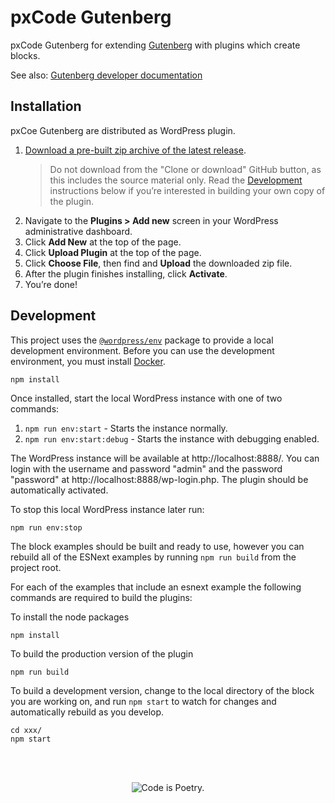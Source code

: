 # pxCode Gutenberg

pxCode Gutenberg for extending
[Gutenberg](https://github.com/WordPress/gutenberg)
with plugins which create blocks.

See also:
[Gutenberg developer documentation](https://wordpress.org/gutenberg/handbook/)

## Installation

pxCoe Gutenberg are distributed as WordPress plugin.

1. [Download a pre-built zip archive of the latest release](https://github.com/WordPress/gutenberg-examples/releases).
   > Do not download from the "Clone or download" GitHub button, as this includes the source material only. Read the [Development](#development) instructions below if you’re interested in building your own copy of the plugin.
2. Navigate to the __Plugins > Add new__ screen in your WordPress administrative dashboard.
3. Click __Add New__ at the top of the page.
3. Click __Upload Plugin__ at the top of the page.
4. Click __Choose File__, then find and __Upload__ the downloaded zip file.
5. After the plugin finishes installing, click __Activate__.
6. You’re done!

## Development

This project uses
the [`@wordpress/env`](https://developer.wordpress.org/block-editor/reference-guides/packages/packages-env/) package to
provide a local development environment. Before you can use the development environment, you must
install [Docker](https://docs.docker.com/get-docker/).

```
npm install
```

Once installed, start the local WordPress instance with one of two commands:

1. `npm run env:start` - Starts the instance normally.
2. `npm run env:start:debug` - Starts the instance with debugging enabled.

The WordPress instance will be available at http://localhost:8888/. You can login with the username and password "admin"
and the password "password" at http://localhost:8888/wp-login.php. The plugin should be automatically activated.

To stop this local WordPress instance later run:

```
npm run env:stop
```

The block examples should be built and ready to use, however you can rebuild all of the ESNext examples by
running `npm run build` from the project root.

For each of the examples that include an esnext example the following commands are required to build the plugins:

To install the node packages

```
npm install
```

To build the production version of the plugin

```
npm run build
```

To build a development version, change to the local directory of the block you are working on, and run `npm start` to
watch for changes and automatically rebuild as you develop.

```
cd xxx/
npm start
```

<br/><br/><p align="center"><img src="https://s.w.org/style/images/codeispoetry.png?1" alt="Code is Poetry." /></p>
